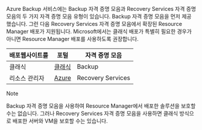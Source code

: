 Azure Backup 서비스에는 Backup 자격 증명 모음과 Recovery Services 자격 증명 모음의 두 가지 자격 증명 모음 유형이 있습니다. Backup 자격 증명 모음을 먼저 제공했습니다. 그런 다음 Recovery Services 자격 증명 모음에서 확장된 Resource Manager 배포가 지원됩니다. Microsoft에서는 클래식 배포가 특별히 필요한 경우가 아니면 Resource Manager 배포를 사용하도록 권장합니다.

| **배포웹사이트를** | **포털** | **자격 증명 모음** |
| --- | --- | --- |
| 클래식 |[클래식](https://manage.windowsazure.com) |Backup |
| 리소스 관리자 |[Azure](https://portal.azure.com) |Recovery Services |

> [!NOTE]
> Backup 자격 증명 모음을 사용하여 Resource Manager에서 배포한 솔루션을 보호할 수는 없습니다. 그러나 Recovery Services 자격 증명 모음을 사용하면 클래식 방식으로 배포한 서버와 VM을 보호할 수는 있습니다.  
> 
> 

